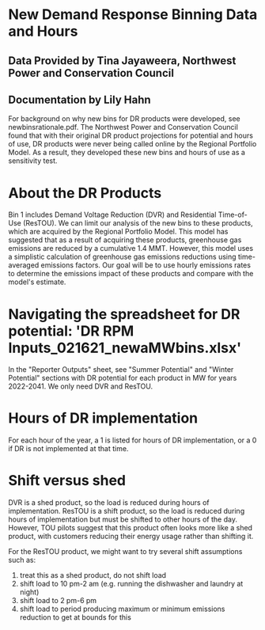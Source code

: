 # New Demand Response Binning Data and Hours
## Data Provided by Tina Jayaweera, Northwest Power and Conservation Council
## Documentation by Lily Hahn

For background on why new bins for DR products were developed, see newbinsrationale.pdf. The Northwest Power and Conservation Council found that with their original DR product projections for potential and hours of use, DR products were never being called online by the Regional Portfolio Model. As a result, they developed these new bins and hours of use as a sensitivity test. 

# About the DR Products
Bin 1 includes Demand Voltage Reduction (DVR) and Residential Time-of-Use (ResTOU). We can limit our analysis of the new bins to these products, which are acquired by the Regional Portfolio Model. This model has suggested that as a result of acquiring these products, greenhouse gas emissions are reduced by a cumulative 1.4 MMT. However, this model uses a simplistic calculation of greenhouse gas emissions reductions using time-averaged emissions factors. Our goal will be to use hourly emissions rates to determine the emissions impact of these products and compare with the model's estimate. 

# Navigating the spreadsheet for DR potential: 'DR RPM Inputs_021621_newaMWbins.xlsx'
In the "Reporter Outputs" sheet, see "Summer Potential" and "Winter Potential" sections with DR potential for each product in MW for years 2022-2041. We only need DVR and ResTOU.

# Hours of DR implementation
For each hour of the year, a 1 is listed for hours of DR implementation, or a 0 if DR is not implemented at that time.

# Shift versus shed
DVR is a shed product, so the load is reduced during hours of implementation. ResTOU is a shift product, so the load is reduced during hours of implementation but must be shifted to other hours of the day. However, TOU pilots suggest that this product often looks more like a shed product, with customers reducing their energy usage rather than shifting it. 

For the ResTOU product, we might want to try several shift assumptions such as:
1) treat this as a shed product, do not shift load
2) shift load to 10 pm-2 am (e.g. running the dishwasher and laundry at night)
3) shift load to 2 pm-6 pm
4) shift load to period producing maximum or minimum emissions reduction to get at bounds for this
